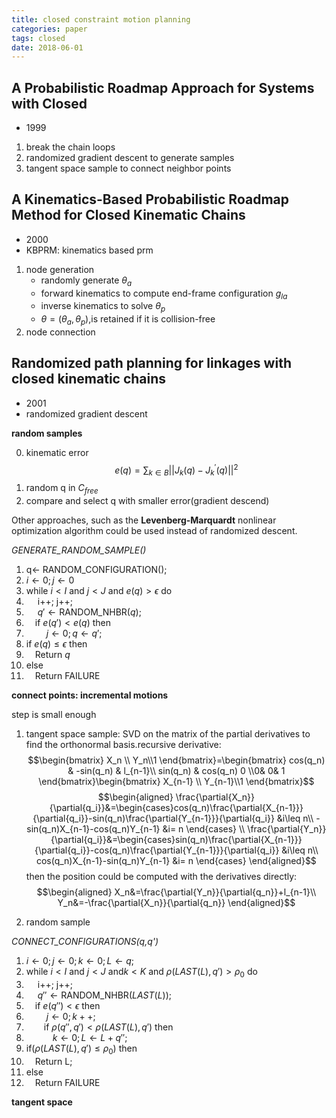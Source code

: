 ```yaml
---
title: closed constraint motion planning
categories: paper
tags: closed
date: 2018-06-01
---
```


## A Probabilistic Roadmap Approach for Systems with Closed

- 1999

1. break the chain loops
2. randomized gradient descent to generate samples
3. tangent space sample to connect neighbor points

## A Kinematics-Based Probabilistic Roadmap Method for Closed Kinematic Chains

- 2000
- KBPRM: kinematics based prm

1. node generation
    - randomly generate $\theta_a$
    - forward kinematics to compute end-frame configuration $g_{la}$
    - inverse kinematics to solve $\theta_p$
    - $\theta=(\theta_a,\theta_p)$,is retained if it is collision-free
2. node connection

## Randomized path planning for linkages with closed kinematic chains

- 2001
- randomized gradient descent

**random samples**

0. kinematic error
$$e(q)=\sum_{k\in B}||J_k(q)-J^{'}_k(q)||^2$$
1. random q in $C_{free}$
2. compare and select q with smaller error(gradient descend)

Other approaches, such as the **Levenberg-Marquardt** nonlinear optimization algorithm could be used instead of randomized descent.

*GENERATE_RANDOM_SAMPLE()*

1. q$\gets$ RANDOM_CONFIGURATION();
2. $i\gets 0;j\gets 0$
3. while $i<I$ and $j<J$ and $e(q)>\epsilon$ do
4. &emsp; i++; j++;
5. &emsp; $q'\gets \text{RANDOM_NHBR}(q)$;
6. &emsp;if $e(q')<e(q)$ then
7. &emsp;&emsp; $j\gets 0;q\gets q';$
8. if $e(q)\leq \epsilon$ then 
9. &emsp;Return $q$
9. else 
10. &emsp;Return FAILURE

**connect points: incremental motions**

step is small enough

1. tangent space sample: SVD on the matrix of the partial derivatives to find the orthonormal basis.recursive derivative:
$$\begin{bmatrix} X_n \\ Y_n\\1 \end{bmatrix}=\begin{bmatrix} cos(q_n) & -sin(q_n) & l_{n-1}\\ sin(q_n) &  cos(q_n) 0 \\0& 0& 1 \end{bmatrix}\begin{bmatrix} X_{n-1} \\ Y_{n-1}\\1  \end{bmatrix}$$
$$\begin{aligned}
\frac{\partial{X_n}}{\partial{q_i}}&=\begin{cases}cos(q_n)\frac{\partial{X_{n-1}}}{\partial{q_i}}-sin(q_n)\frac{\partial{Y_{n-1}}}{\partial{q_i}} &i\leq n\\ -sin(q_n)X_{n-1}-cos(q_n)Y_{n-1} &i= n  \end{cases}    \\
\frac{\partial{Y_n}}{\partial{q_i}}&=\begin{cases}sin(q_n)\frac{\partial{X_{n-1}}}{\partial{q_i}}-cos(q_n)\frac{\partial{Y_{n-1}}}{\partial{q_i}} &i\leq n\\ cos(q_n)X_{n-1}-sin(q_n)Y_{n-1} &i= n  \end{cases}
\end{aligned}$$
then the position could be computed with the derivatives directly:
$$\begin{aligned}
X_n&=\frac{\partial{Y_n}}{\partial{q_n}}+l_{n-1}\\
Y_n&=-\frac{\partial{X_n}}{\partial{q_n}}
\end{aligned}$$

2. random sample 

*CONNECT_CONFIGURATIONS(q,q')*

1. $i\gets 0;j\gets 0; k\gets 0; L\gets {q};$
2. while $i<I$ and $j<J$ and$k<K$ and $\rho (LAST(L),q')>\rho_0$ do
3. &emsp; i++; j++;
4. &emsp; $q{''}\gets \text{RANDOM_NHBR}(LAST(L))$;
5. &emsp;if $e(q{''})<\epsilon$ then
6. &emsp;&emsp; $j\gets 0;k++;$
7. &emsp;&emsp;if $\rho(q{''},q')<\rho(LAST(L),q')$ then 
8. &emsp;&emsp;&emsp;$k\gets 0; L\gets L+{q{''}};$
9. if($\rho (LAST(L),q')\leq \rho_0$) then
10. &emsp;Return L; 
11. else 
10. &emsp;Return FAILURE

**tangent space**
